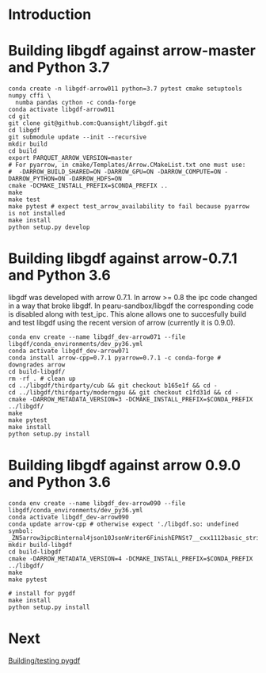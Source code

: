 # Introduction

# Building libgdf against arrow-master and Python 3.7

```
conda create -n libgdf-arrow011 python=3.7 pytest cmake setuptools numpy cffi \
  numba pandas cython -c conda-forge
conda activate libgdf-arrow011
cd git
git clone git@github.com:Quansight/libgdf.git
cd libgdf
git submodule update --init --recursive
mkdir build
cd build
export PARQUET_ARROW_VERSION=master
# For pyarrow, in cmake/Templates/Arrow.CMakeList.txt one must use:
#  -DARROW_BUILD_SHARED=ON -DARROW_GPU=ON -DARROW_COMPUTE=ON -DARROW_PYTHON=ON -DARROW_HDFS=ON
cmake -DCMAKE_INSTALL_PREFIX=$CONDA_PREFIX ..
make
make test
make pytest # expect test_arrow_availability to fail because pyarrow is not installed
make install
python setup.py develop
```

# Building libgdf against arrow-0.7.1 and Python 3.6

libgdf was developed with arrow 0.7.1. In arrow >= 0.8 the ipc code changed in a way that broke libgdf.
In pearu-sandbox/libgdf the corresponding code is disabled along with test_ipc. This alone allows one to
succesfully build and test libgdf using the recent version of arrow (currently it is 0.9.0).


```
conda env create --name libgdf_dev-arrow071 --file libgdf/conda_environments/dev_py36.yml
conda activate libgdf_dev-arrow071
conda install arrow-cpp=0.7.1 pyarrow=0.7.1 -c conda-forge # downgrades arrow
cd build-libgdf/
rm -rf . # clean up
cd ../libgdf/thirdparty/cub && git checkout b165e1f && cd -
cd ../libgdf/thirdparty/moderngpu && git checkout c1fd31d && cd -
cmake -DARROW_METADATA_VERSION=3 -DCMAKE_INSTALL_PREFIX=$CONDA_PREFIX ../libgdf/
make
make pytest
make install
python setup.py install
```


# Building libgdf against arrow 0.9.0 and Python 3.6

```
conda env create --name libgdf_dev-arrow090 --file libgdf/conda_environments/dev_py36.yml
conda activate libgdf_dev-arrow090
conda update arrow-cpp # otherwise expect './libgdf.so: undefined symbol: _ZN5arrow3ipc8internal4json10JsonWriter6FinishEPNSt7__cxx1112basic_stringIcSt11char_traitsIcESaIcEEE'
mkdir build-libgdf
cd build-libgdf
cmake -DARROW_METADATA_VERSION=4 -DCMAKE_INSTALL_PREFIX=$CONDA_PREFIX ../libgdf/
make
make pytest

# install for pygdf
make install
python setup.py install
```

# Next

[Building/testing pygdf](README-pygdf.md)
